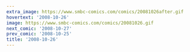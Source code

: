 ```yaml
---
extra_image: https://www.smbc-comics.com/comics/20081026after.gif
hovertext: '2008-10-26'
image: https://www.smbc-comics.com/comics/20081026.gif
next_comic: '2008-10-27'
prev_comic: '2008-10-25'
title: '2008-10-26'
---
```


